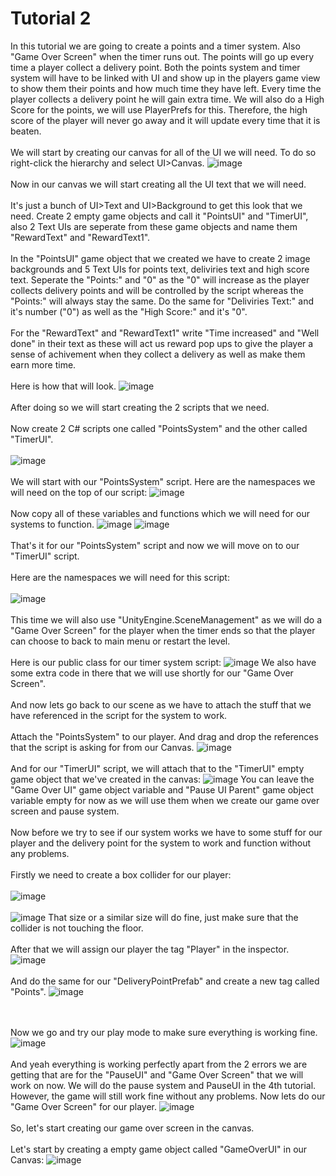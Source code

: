 # Tutorial 2
In this tutorial we are going to create a points and a timer system. Also "Game Over Screen" when the timer runs out. The points will go up every time a player collect a delivery point. Both the points system and timer system will have to be linked with UI and show up in the players game view to show them their points and how much time they have left. Every time the player collects a delivery point he will gain extra time. We will also do a High Score for the points, we will use PlayerPrefs for this. Therefore, the high score of the player will never go away and it will update every time that it is beaten.
<br/><br/>
We will start by creating our canvas for all of the UI we will need. To do so right-click the hierarchy and select UI>Canvas.
![image](https://github.com/cayaahmet/Ahmet_Caya_Programming_CourseWork/assets/125205290/4653761c-b671-47e7-b94f-a7b99e2bacb3)
<br/><br/>
Now in our canvas we will start creating all the UI text that we will need. 
<br/><br/>
It's just a bunch of UI>Text and UI>Background to get this look that we need. Create 2 empty game objects and call it "PointsUI" and "TimerUI", also 2 Text UIs are seperate from these game objects and name them "RewardText" and "RewardText1".
<br/><br/>
In the "PointsUI" game object that we created we have to create 2 image backgrounds and 5 Text UIs for points text, deliviries text and high score text. Seperate the "Points:" and "0" as the "0" will increase as the player collects delivery points and will be controlled by the script whereas the "Points:" will always stay the same. Do the same for "Deliviries Text:" and it's number ("0") as well as the "High Score:" and it's "0". 
<br/><br/>
For the "RewardText" and "RewardText1" write "Time increased" and "Well done" in their text as these will act us reward pop ups to give the player a sense of achivement when they collect a delivery as well as make them earn more time.
<br/><br/>
Here is how that will look.
![image](https://github.com/cayaahmet/Ahmet_Caya_Programming_CourseWork/assets/125205290/7c1c181a-e4e9-4d11-bbc4-b7bd11480f53)
<br/><br/>
After doing so we will start creating the 2 scripts that we need.
<br/><br/>
Now create 2 C# scripts one called "PointsSystem" and the other called "TimerUI".
<br/><br/>
![image](https://github.com/cayaahmet/Ahmet_Caya_Programming_CourseWork/assets/125205290/75474ae4-b38c-43aa-bc2b-c36c6afd10a0)
<br/><br/>
We will start with our "PointsSystem" script. Here are the namespaces we will need on the top of our script:
![image](https://github.com/cayaahmet/Ahmet_Caya_Programming_CourseWork/assets/125205290/2a9091b8-6ad2-4154-b41c-7b1ca48cea69)
<br/><br/>
Now copy all of these variables and functions which we will need for our systems to function.
![image](https://github.com/cayaahmet/Ahmet_Caya_Programming_CourseWork/assets/125205290/090ab406-e4a5-4828-b21a-41eaa541cb1a)
![image](https://github.com/cayaahmet/Ahmet_Caya_Programming_CourseWork/assets/125205290/29b16047-9aa9-495d-b200-2625d6f4aab2)
<br/><br/>
That's it for our "PointsSystem" script and now we will move on to our "TimerUI" script.
<br/><br/>
Here are the namespaces we will need for this script:
<br/><br/>
![image](https://github.com/cayaahmet/Ahmet_Caya_Programming_CourseWork/assets/125205290/f7a271d9-2360-431a-8cc6-ac6ccc31b922)
<br/><br/>
This time we will also use "UnityEngine.SceneManagement" as we will do a "Game Over Screen" for the player when the timer ends so that the player can choose to back to main menu or restart the level.
<br/><br/>
Here is our public class for our timer system script:
![image](https://github.com/cayaahmet/Ahmet_Caya_Programming_CourseWork/assets/125205290/193e4646-8058-469b-9e7b-d24f2534ea50)
We also have some extra code in there that we will use shortly for our "Game Over Screen".
<br/><br/>
And now lets go back to our scene as we have to attach the stuff that we have referenced in the script for the system to work.
<br/><br/>
Attach the "PointsSystem" to our player. And drag and drop the references that the script is asking for from our Canvas.
![image](https://github.com/cayaahmet/Ahmet_Caya_Programming_CourseWork/assets/125205290/bf57fdf5-4836-4414-b7a3-6b949c4219e1)
<br/><br/>
And for our "TimerUI" script, we will attach that to the "TimerUI" empty game object that we've created in the canvas:
![image](https://github.com/cayaahmet/Ahmet_Caya_Programming_CourseWork/assets/125205290/11643e88-1874-4b50-bd06-4a5cdcfd07f9)
You can leave the "Game Over UI" game object variable and "Pause UI Parent" game object variable empty for now as we will use them when we create our game over screen and pause system.
<br/><br/>
Now before we try to see if our system works we have to some stuff for our player and the delivery point for the system to work and function without any problems.
<br/><br/>
Firstly we need to create a box collider for our player:
<br/><br/>
![image](https://github.com/cayaahmet/Ahmet_Caya_Programming_CourseWork/assets/125205290/4d884259-c565-46dd-85d2-111c791cc3d8)
<br/><br/>
![image](https://github.com/cayaahmet/Ahmet_Caya_Programming_CourseWork/assets/125205290/04b6f39f-b71e-4ddf-adfa-c9a864ab2228)
That size or a similar size will do fine, just make sure that the collider is not touching the floor.
<br/><br/>
After that we will assign our player the tag "Player" in the inspector.
![image](https://github.com/cayaahmet/Ahmet_Caya_Programming_CourseWork/assets/125205290/4215836b-29c8-4ff1-be4b-84e8ab171717)
<br/><br/>
And do the same for our "DeliveryPointPrefab" and create a new tag called "Points".
![image](https://github.com/cayaahmet/Ahmet_Caya_Programming_CourseWork/assets/125205290/dc4fbef1-75fc-4784-bc03-b0a2e814502b)

<br/><br/>
Now we go and try our play mode to make sure everything is working fine.
![image](https://github.com/cayaahmet/Ahmet_Caya_Programming_CourseWork/assets/125205290/60ae150e-7bc7-4eb4-acac-3ba8e93cce45)
<br/><br/>
And yeah everything is working perfectly apart from the 2 errors we are getting that are for the "PauseUI" and "Game Over Screen" that we will work on now. We will do the pause system and PauseUI in the 4th tutorial. However, the game will still work fine without any problems. Now lets do our "Game Over Screen" for our player.
![image](https://github.com/cayaahmet/Ahmet_Caya_Programming_CourseWork/assets/125205290/b104ef9c-fd9b-4a8c-8020-1ffb1b911e68)
<br/><br/>
So, let's start creating our game over screen in the canvas.
<br/><br/>
Let's start by creating a empty game object called "GameOverUI" in our Canvas:
![image](https://github.com/cayaahmet/Ahmet_Caya_Programming_CourseWork/assets/125205290/1ce057c7-926d-4127-9e53-a813f1fdf474)





